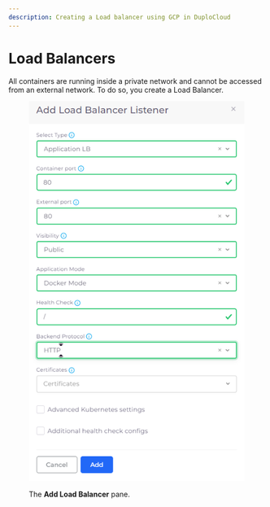 ```yaml
---
description: Creating a Load balancer using GCP in DuploCloud
---
```


# Load Balancers

All containers are running inside a private network and cannot be accessed from an external network. To do so, you create a Load Balancer.

<div align="left">

<figure><img src="../../.gitbook/assets/image (12) (5).png" alt=""><figcaption><p>The <strong>Add Load Balancer</strong> pane.</p></figcaption></figure>

</div>
